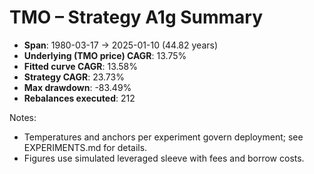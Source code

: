 # TMO – Strategy A1g Summary

- **Span**: 1980-03-17 → 2025-01-10 (44.82 years)
- **Underlying (TMO price) CAGR**: 13.75%
- **Fitted curve CAGR**: 13.58%
- **Strategy CAGR**: 23.73%
- **Max drawdown**: -83.49%
- **Rebalances executed**: 212

Notes:

- Temperatures and anchors per experiment govern deployment; see EXPERIMENTS.md for details.
- Figures use simulated leveraged sleeve with fees and borrow costs.

